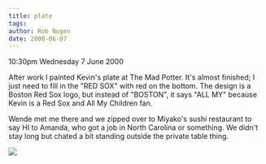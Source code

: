```yaml
---
title: plate
tags: 
author: Rob Nugen
date: 2000-06-07
---
```


<p class=date>10:30pm Wednesday 7 June 2000</p>

<p>After work I painted Kevin's plate at The Mad Potter.  It's almost finished; I just need to fill in the "RED SOX" with red on the bottom.  The design is a Boston Red Sox logo, but instead of "BOSTON", it says "ALL MY" because Kevin is a Red Sox and All My Children fan.

<p>Wende met me there and we zipped over to Miyako's sushi restaurant to say HI to Amanda, who got a job in North Carolina or something.  We didn't stay long but chated a bit standing outside the private table thing.

<p><img src="/images/rob/wL-ROB.gif">

